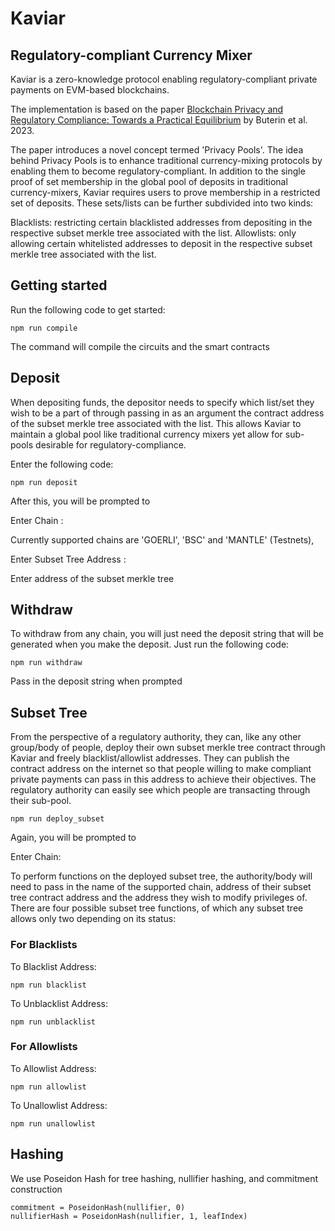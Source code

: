 # Kaviar

## Regulatory-compliant Currency Mixer

Kaviar is a zero-knowledge protocol enabling regulatory-compliant private payments on EVM-based blockchains.

The implementation is based on the paper [Blockchain Privacy and Regulatory Compliance: Towards a Practical Equilibrium](https://papers.ssrn.com/sol3/papers.cfm?abstract_id=4563364) by Buterin et al. 2023.

The paper introduces a novel concept termed 'Privacy Pools'. The idea behind Privacy Pools is to enhance traditional currency-mixing protocols by enabling them to become regulatory-compliant. In addition to the single proof of set membership in the global pool of deposits in traditional currency-mixers, Kaviar requires users to prove membership in a restricted set of deposits. These sets/lists can be further subdivided into two kinds:

Blacklists: restricting certain blacklisted addresses from depositing in the respective subset merkle tree associated with the list.
Allowlists: only allowing certain whitelisted addresses to deposit in the respective subset merkle tree associated with the list.

## Getting started

Run the following code to get started:

```
npm run compile
```

The command will compile the circuits and the smart contracts

## Deposit

When depositing funds, the depositor needs to specify which list/set they wish to be a part of through passing in as an argument the contract address of the subset merkle tree associated with the list. This allows Kaviar to maintain a global pool like traditional currency mixers yet allow for sub-pools desirable for regulatory-compliance.

Enter the following code:

```
npm run deposit
```

After this, you will be prompted to

Enter Chain :

Currently supported chains are 'GOERLI', 'BSC' and 'MANTLE' (Testnets),

Enter Subset Tree Address :

Enter address of the subset merkle tree

## Withdraw

To withdraw from any chain, you will just need the deposit string that will be generated when you make the deposit. Just run the following code:

```
npm run withdraw
```

Pass in the deposit string when prompted

## Subset Tree

From the perspective of a regulatory authority, they can, like any other group/body of people, deploy their own subset merkle tree contract through Kaviar and freely blacklist/allowlist addresses. They can publish the contract address on the internet so that people willing to make compliant private payments can pass in this address to achieve their objectives. The regulatory authority can easily see which people are transacting through their sub-pool.

```
npm run deploy_subset
```

Again, you will be prompted to

Enter Chain:

To perform functions on the deployed subset tree, the authority/body will need to pass in the name of the supported chain, address of their subset tree contract address and the address they wish to modify privileges of. There are four possible subset tree functions, of which any subset tree allows only two depending on its status:

### For Blacklists

To Blacklist Address:

```
npm run blacklist
```

To Unblacklist Address:

```
npm run unblacklist
```

### For Allowlists

To Allowlist Address:

```
npm run allowlist
```

To Unallowlist Address:

```
npm run unallowlist
```

## Hashing

We use Poseidon Hash for tree hashing, nullifier hashing, and commitment construction

```
commitment = PoseidonHash(nullifier, 0)
nullifierHash = PoseidonHash(nullifier, 1, leafIndex)
```
